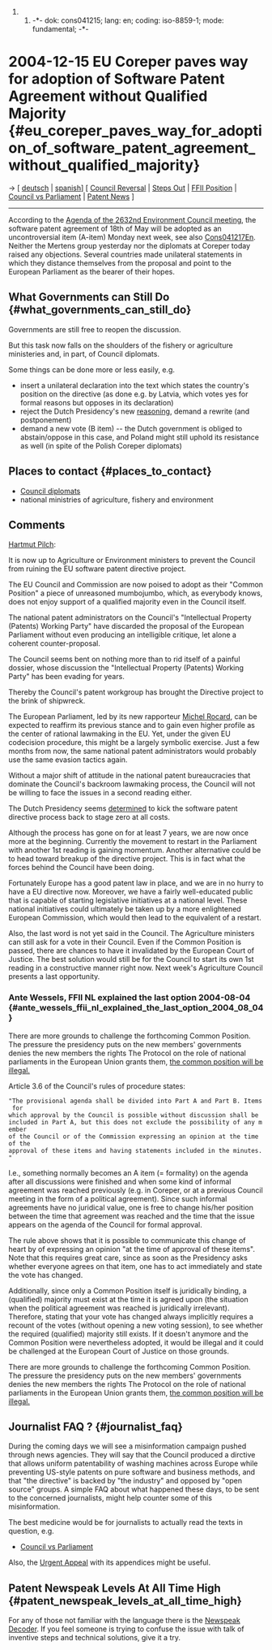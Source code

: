 1.  1.  -\*- dok: cons041215; lang: en; coding: iso-8859-1; mode:
        fundamental; -\*-

# 2004-12-15 EU Coreper paves way for adoption of Software Patent Agreement without Qualified Majority {#eu_coreper_paves_way_for_adoption_of_software_patent_agreement_without_qualified_majority}

-\> \[ [ deutsch](Cons041215De "wikilink") \| [
spanish](Cons041215Es "wikilink")\] \[ [ Council
Reversal](ConsRevers04En "wikilink") \| [ Steps
Out](ConsStep0406En "wikilink") \| [FFII
Position](http://swpat.ffii.org/analysis/needs/ "wikilink") \| [Council
vs
Parliament](http://swpat.ffii.org/papers/europarl0309/cons0401/tab/ "wikilink")
\| [ Patent News](SwpatcninoEn "wikilink") \]

------------------------------------------------------------------------

According to the [Agenda of the 2632nd Environment Council
meeting](http://ue.eu.int/ueDocs/cms_Data/docs/pressData/en/envir/83092.pdf "wikilink"),
the software patent agreement of 18th of May will be adopted as an
uncontroversial item (A-item) Monday next week, see also
[Cons041217En](http:Cons041217En "wikilink"). Neither the Mertens group
yesterday nor the diplomats at Coreper today raised any objections.
Several countries made unilateral statements in which they distance
themselves from the proposal and point to the European Parliament as the
bearer of their hopes.

## What Governments can Still Do {#what_governments_can_still_do}

Governments are still free to reopen the discussion.

But this task now falls on the shoulders of the fishery or agriculture
ministeries and, in part, of Council diplomats.

Some things can be done more or less easily, e.g.

-   insert a unilateral declaration into the text which states the
    country\'s position on the directive (as done e.g. by Latvia, which
    votes yes for formal reasons but opposes in its declaration)
-   reject the Dutch Presidency\'s new [
    reasoning](Cons041203En "wikilink"), demand a rewrite (and
    postponement)
-   demand a new vote (B item) \-- the Dutch government is obliged to
    abstain/oppose in this case, and Poland might still uphold its
    resistance as well (in spite of the Polish Coreper diplomats)

## Places to contact {#places_to_contact}

-   [Council
    diplomats](http://europa.eu.int/idea/bin/dispent.pl?lang=en&entity_id=6623 "wikilink")
-   national ministries of agriculture, fishery and environment

## Comments

[ Hartmut Pilch](HartmutPilchEn "wikilink"):

It is now up to Agriculture or Environment ministers to prevent the
Council from ruining the EU software patent directive project.

The EU Council and Commission are now poised to adopt as their \"Common
Position\" a piece of unreasoned mumbojumbo, which, as everybody knows,
does not enjoy support of a qualified majority even in the Council
itself.

The national patent administrators on the Council\'s \"Intellectual
Property (Patents) Working Party\" have discarded the proposal of the
European Parliament without even producing an intelligible critique, let
alone a coherent counter-proposal.

The Council seems bent on nothing more than to rid itself of a painful
dossier, whose discussion the \"Intellectual Property (Patents) Working
Party\" has been evading for years.

Thereby the Council\'s patent workgroup has brought the Directive
project to the brink of shipwreck.

The European Parliament, led by its new rapporteur [ Michel
Rocard](MichelRocardEn "wikilink"), can be expected to reaffirm its
previous stance and to gain even higher profile as the center of
rational lawmaking in the EU. Yet, under the given EU codecision
procedure, this might be a largely symbolic exercise. Just a few months
from now, the same national patent administrators would probably use the
same evasion tactics again.

Without a major shift of attitude in the national patent bureaucracies
that dominate the Council\'s backroom lawmaking process, the Council
will not be willing to face the issues in a second reading either.

The Dutch Presidency seems [ determined](Nlpl0411En "wikilink") to kick
the software patent directive process back to stage zero at all costs.

Although the process has gone on for at least 7 years, we are now once
more at the beginning. Currently the movement to restart in the
Parliament with another 1st reading is gaining momentum. Another
alternative could be to head toward breakup of the directive project.
This is in fact what the forces behind the Council have been doing.

Fortunately Europe has a good patent law in place, and we are in no
hurry to have a EU directive now. Moreover, we have a fairly
well-educated public that is capable of starting legislative initiatives
at a national level. These national initiatives could ultimately be
taken up by a more enlightened European Commission, which would then
lead to the equivalent of a restart.

Also, the last word is not yet said in the Council. The Agriculture
ministers can still ask for a vote in their Council. Even if the Common
Position is passed, there are chances to have it invalidated by the
European Court of Justice. The best solution would still be for the
Council to start its own 1st reading in a constructive manner right now.
Next week\'s Agriculture Council presents a last opportunity.

### Ante Wessels, FFII NL explained the last option 2004-08-04 {#ante_wessels_ffii_nl_explained_the_last_option_2004_08_04}

There are more grounds to challenge the forthcoming Common Position. The
pressure the presidency puts on the new members\' governments denies the
new members the rights The Protocol on the role of national parliaments
in the European Union grants them, [the common position will be
illegal.](http://kwiki.ffii.org/Nlpl0411En "wikilink")

Article 3.6 of the Council\'s rules of procedure states:

`"The provisional agenda shall be divided into Part A and Part B. Items for `\
`which approval by the Council is possible without discussion shall be `\
`included in Part A, but this does not exclude the possibility of any member`\
`of the Council or of the Commission expressing an opinion at the time of the `\
`approval of these items and having statements included in the minutes."`

I.e., something normally becomes an A item (= formality) on the agenda
after all discussions were finished and when some kind of informal
agreement was reached previously (e.g. in Coreper, or at a previous
Council meeting in the form of a political agreement). Since such
informal agreements have no juridical value, one is free to change
his/her position between the time that agreement was reached and the
time that the issue appears on the agenda of the Council for formal
approval.

The rule above shows that it is possible to communicate this change of
heart by of expressing an opinion \"at the time of approval of these
items\". Note that this requires great care, since as soon as the
Presidency asks whether everyone agrees on that item, one has to act
immediately and state the vote has changed.

Additionally, since only a Common Position itself is juridically
binding, a (qualified) majority must exist at the time it is agreed upon
(the situation when the political agreement was reached is juridically
irrelevant). Therefore, stating that your vote has changed always
implicitly requires a recount of the votes (without opening a new voting
session), to see whether the required (qualified) majority still exists.
If it doesn\'t anymore and the Common Position were nevertheless
adopted, it would be illegal and it could be challenged at the European
Court of Justice on those grounds.

There are more grounds to challenge the forthcoming Common Position. The
pressure the presidency puts on the new members\' governments denies the
new members the rights The Protocol on the role of national parliaments
in the European Union grants them, [the common position will be
illegal.](http://kwiki.ffii.org/Nlpl0411En "wikilink")

## Journalist FAQ ? {#journalist_faq}

During the coming days we will see a misinformation campaign pushed
through news agencies. They will say that the Council produced a
dirctive that allows uniform patentability of washing machines across
Europe while preventing US-style patents on pure software and business
methods, and that \"the directive\" is backed by \"the industry\" and
opposed by \"open source\" groups. A simple FAQ about what happened
these days, to be sent to the concerned journalists, might help counter
some of this misinformation.

The best medicine would be for journalists to actually read the texts in
question, e.g.

-   [Council vs
    Parliament](http://swpat.ffii.org/papers/europarl0309/cons0401/tab/ "wikilink")

Also, the [Urgent
Appeal](http://swpat.ffii.org/papers/europarl0309/cons0406/ "wikilink")
with its appendices might be useful.

## Patent Newspeak Levels At All Time High {#patent_newspeak_levels_at_all_time_high}

For any of those not familiar with the language there is the [Newspeak
Decoder](http://codeliberty.org/newspeakdecoder.htm "wikilink"). If you
feel someone is trying to confuse the issue with talk of inventive steps
and technical solutions, give it a try.
